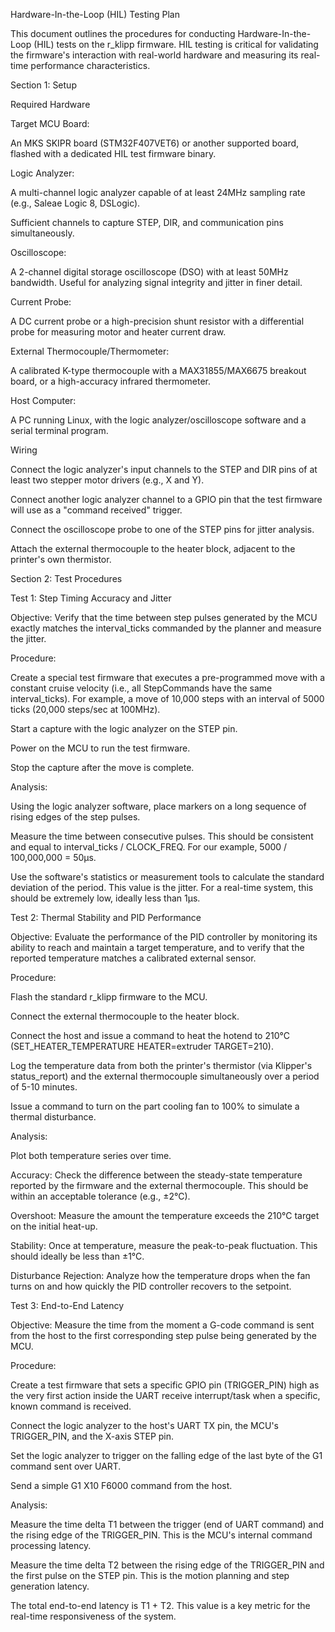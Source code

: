 <!-- File path: docs/hil_testing.md -->

Hardware-In-the-Loop (HIL) Testing Plan

This document outlines the procedures for conducting Hardware-In-the-Loop (HIL) tests on the r_klipp firmware. HIL testing is critical for validating the firmware's interaction with real-world hardware and measuring its real-time performance characteristics.

Section 1: Setup

Required Hardware

Target MCU Board:

An MKS SKIPR board (STM32F407VET6) or another supported board, flashed with a dedicated HIL test firmware binary.

Logic Analyzer:

A multi-channel logic analyzer capable of at least 24MHz sampling rate (e.g., Saleae Logic 8, DSLogic).

Sufficient channels to capture STEP, DIR, and communication pins simultaneously.

Oscilloscope:

A 2-channel digital storage oscilloscope (DSO) with at least 50MHz bandwidth. Useful for analyzing signal integrity and jitter in finer detail.

Current Probe:

A DC current probe or a high-precision shunt resistor with a differential probe for measuring motor and heater current draw.

External Thermocouple/Thermometer:

A calibrated K-type thermocouple with a MAX31855/MAX6675 breakout board, or a high-accuracy infrared thermometer.

Host Computer:

A PC running Linux, with the logic analyzer/oscilloscope software and a serial terminal program.

Wiring

Connect the logic analyzer's input channels to the STEP and DIR pins of at least two stepper motor drivers (e.g., X and Y).

Connect another logic analyzer channel to a GPIO pin that the test firmware will use as a "command received" trigger.

Connect the oscilloscope probe to one of the STEP pins for jitter analysis.

Attach the external thermocouple to the heater block, adjacent to the printer's own thermistor.

Section 2: Test Procedures

Test 1: Step Timing Accuracy and Jitter

Objective: Verify that the time between step pulses generated by the MCU exactly matches the interval_ticks commanded by the planner and measure the jitter.

Procedure:

Create a special test firmware that executes a pre-programmed move with a constant cruise velocity (i.e., all StepCommands have the same interval_ticks). For example, a move of 10,000 steps with an interval of 5000 ticks (20,000 steps/sec at 100MHz).

Start a capture with the logic analyzer on the STEP pin.

Power on the MCU to run the test firmware.

Stop the capture after the move is complete.

Analysis:

Using the logic analyzer software, place markers on a long sequence of rising edges of the step pulses.

Measure the time between consecutive pulses. This should be consistent and equal to interval_ticks / CLOCK_FREQ. For our example, 5000 / 100,000,000 = 50µs.

Use the software's statistics or measurement tools to calculate the standard deviation of the period. This value is the jitter. For a real-time system, this should be extremely low, ideally less than 1µs.

Test 2: Thermal Stability and PID Performance

Objective: Evaluate the performance of the PID controller by monitoring its ability to reach and maintain a target temperature, and to verify that the reported temperature matches a calibrated external sensor.

Procedure:

Flash the standard r_klipp firmware to the MCU.

Connect the external thermocouple to the heater block.

Connect the host and issue a command to heat the hotend to 210°C (SET_HEATER_TEMPERATURE HEATER=extruder TARGET=210).

Log the temperature data from both the printer's thermistor (via Klipper's status_report) and the external thermocouple simultaneously over a period of 5-10 minutes.

Issue a command to turn on the part cooling fan to 100% to simulate a thermal disturbance.

Analysis:

Plot both temperature series over time.

Accuracy: Check the difference between the steady-state temperature reported by the firmware and the external thermocouple. This should be within an acceptable tolerance (e.g., ±2°C).

Overshoot: Measure the amount the temperature exceeds the 210°C target on the initial heat-up.

Stability: Once at temperature, measure the peak-to-peak fluctuation. This should ideally be less than ±1°C.

Disturbance Rejection: Analyze how the temperature drops when the fan turns on and how quickly the PID controller recovers to the setpoint.

Test 3: End-to-End Latency

Objective: Measure the time from the moment a G-code command is sent from the host to the first corresponding step pulse being generated by the MCU.

Procedure:

Create a test firmware that sets a specific GPIO pin (TRIGGER_PIN) high as the very first action inside the UART receive interrupt/task when a specific, known command is received.

Connect the logic analyzer to the host's UART TX pin, the MCU's TRIGGER_PIN, and the X-axis STEP pin.

Set the logic analyzer to trigger on the falling edge of the last byte of the G1 command sent over UART.

Send a simple G1 X10 F6000 command from the host.

Analysis:

Measure the time delta T1 between the trigger (end of UART command) and the rising edge of the TRIGGER_PIN. This is the MCU's internal command processing latency.

Measure the time delta T2 between the rising edge of the TRIGGER_PIN and the first pulse on the STEP pin. This is the motion planning and step generation latency.

The total end-to-end latency is T1 + T2. This value is a key metric for the real-time responsiveness of the system.